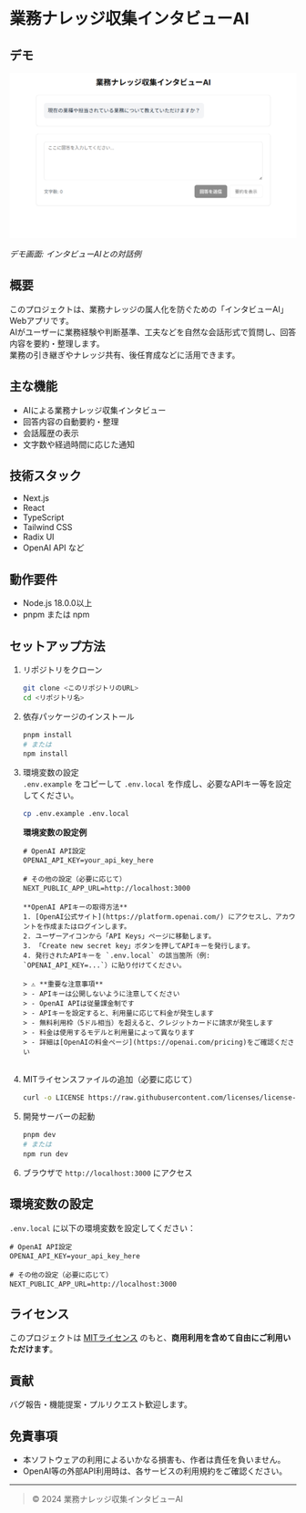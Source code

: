 # 業務ナレッジ収集インタビューAI

## デモ

![デモ画面](public/demo.png)

*デモ画面: インタビューAIとの対話例*

## 概要

このプロジェクトは、業務ナレッジの属人化を防ぐための「インタビューAI」Webアプリです。  
AIがユーザーに業務経験や判断基準、工夫などを自然な会話形式で質問し、回答内容を要約・整理します。  
業務の引き継ぎやナレッジ共有、後任育成などに活用できます。

## 主な機能

- AIによる業務ナレッジ収集インタビュー
- 回答内容の自動要約・整理
- 会話履歴の表示
- 文字数や経過時間に応じた通知

## 技術スタック

- Next.js
- React
- TypeScript
- Tailwind CSS
- Radix UI
- OpenAI API など

## 動作要件

- Node.js 18.0.0以上
- pnpm または npm

## セットアップ方法

1. リポジトリをクローン
    ```bash
    git clone <このリポジトリのURL>
    cd <リポジトリ名>
    ```

2. 依存パッケージのインストール
    ```bash
    pnpm install
    # または
    npm install
    ```

3. 環境変数の設定  
   `.env.example` をコピーして `.env.local` を作成し、必要なAPIキー等を設定してください。
    ```bash
    cp .env.example .env.local
    ```
    **環境変数の設定例**
    ```env
    # OpenAI API設定
    OPENAI_API_KEY=your_api_key_here

    # その他の設定（必要に応じて）
    NEXT_PUBLIC_APP_URL=http://localhost:3000

    **OpenAI APIキーの取得方法**
    1. [OpenAI公式サイト](https://platform.openai.com/) にアクセスし、アカウントを作成またはログインします。
    2. ユーザーアイコンから「API Keys」ページに移動します。
    3. 「Create new secret key」ボタンを押してAPIキーを発行します。
    4. 発行されたAPIキーを `.env.local` の該当箇所（例: `OPENAI_API_KEY=...`）に貼り付けてください。

    > ⚠️ **重要な注意事項**
    > - APIキーは公開しないように注意してください
    > - OpenAI APIは従量課金制です
    > - APIキーを設定すると、利用量に応じて料金が発生します
    > - 無料利用枠（5ドル相当）を超えると、クレジットカードに請求が発生します
    > - 料金は使用するモデルと利用量によって異なります
    > - 詳細は[OpenAIの料金ページ](https://openai.com/pricing)をご確認ください
    

4. MITライセンスファイルの追加（必要に応じて）
    ```bash
    curl -o LICENSE https://raw.githubusercontent.com/licenses/license-templates/master/templates/mit.txt
    ```

5. 開発サーバーの起動
    ```bash
    pnpm dev
    # または
    npm run dev
    ```

6. ブラウザで `http://localhost:3000` にアクセス

## 環境変数の設定

`.env.local` に以下の環境変数を設定してください：

```env
# OpenAI API設定
OPENAI_API_KEY=your_api_key_here

# その他の設定（必要に応じて）
NEXT_PUBLIC_APP_URL=http://localhost:3000
```

## ライセンス

このプロジェクトは [MITライセンス](./LICENSE) のもと、**商用利用を含めて自由にご利用いただけます**。

## 貢献

バグ報告・機能提案・プルリクエスト歓迎します。

## 免責事項

- 本ソフトウェアの利用によるいかなる損害も、作者は責任を負いません。
- OpenAI等の外部API利用時は、各サービスの利用規約をご確認ください。

---

> © 2024 業務ナレッジ収集インタビューAI